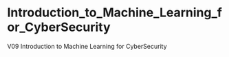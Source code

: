 # Introduction_to_Machine_Learning_for_CyberSecurity
V09 Introduction to Machine Learning for CyberSecurity
